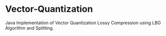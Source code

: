 # Vector-Quantization
Java Implementation of Vector Quantization Lossy Compression using LBG Algorithm and Splitting.
